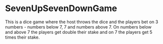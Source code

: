 # SevenUpSevenDownGame
This is a dice game where the host throws the dice and the players bet on 3 numbers - numbers below 7, 7 and numbers above 7. On numbers below and above 7 the players get double their stake and on 7 the players get 5 times their stake.
